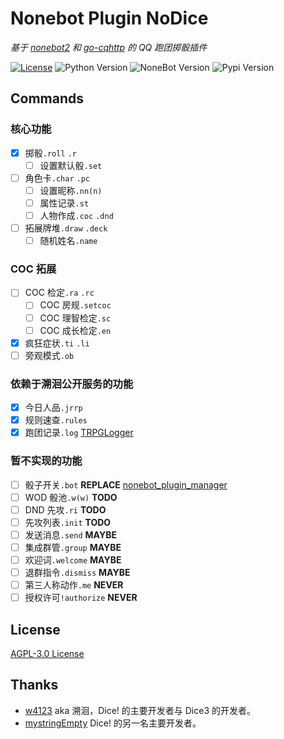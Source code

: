# Nonebot Plugin NoDice

*基于 [nonebot2](https://github.com/nonebot/nonebot2) 和 [go-cqhttp](https://github.com/Mrs4s/go-cqhttp) 的 QQ 跑团掷骰插件*

[![License](https://img.shields.io/github/license/thereisnodice/nodice2)](LICENSE)
![Python Version](https://img.shields.io/badge/python-3.7.3+-blue.svg)
![NoneBot Version](https://img.shields.io/badge/nonebot-2.0.0a11+-red.svg)
![Pypi Version](https://img.shields.io/pypi/v/nonebot-plugin-nodice.svg)

## Commands

### 核心功能

- [x] 掷骰`.roll` `.r`
  - [ ] 设置默认骰`.set`
- [ ] 角色卡`.char` `.pc`
  - [ ] 设置昵称`.nn(n)`
  - [ ] 属性记录`.st`
  - [ ] 人物作成`.coc` `.dnd`
- [ ] 拓展牌堆`.draw` `.deck`
  - [ ] 随机姓名`.name`

### COC 拓展

- [ ] COC 检定`.ra` `.rc`
  - [ ] COC 房规`.setcoc`
  - [ ] COC 理智检定`.sc`
  - [ ] COC 成长检定`.en`
- [x] 疯狂症状`.ti` `.li`
- [ ] 旁观模式`.ob`

### 依赖于溯洄公开服务的功能

- [x] 今日人品`.jrrp`
- [x] 规则速查`.rules`
- [x] 跑团记录`.log` [TRPGLogger](https://github.com/thereisnodice/TRPGLogger)

### 暂不实现的功能

- [ ] 骰子开关`.bot` **REPLACE** [nonebot_plugin_manager](https://github.com/Jigsaw111/nonebot_plugin_manager)
- [ ] WOD 骰池`.w(w)` **TODO**
- [ ] DND 先攻`.ri` **TODO**
- [ ] 先攻列表`.init` **TODO**
- [ ] 发送消息`.send` **MAYBE**
- [ ] 集成群管`.group` **MAYBE**
- [ ] 欢迎词`.welcome` **MAYBE**
- [ ] 退群指令`.dismiss` **MAYBE**
- [ ] 第三人称动作`.me` **NEVER**
- [ ] 授权许可`!authorize` **NEVER**

## License

[AGPL-3.0 License](LICENSE)

## Thanks

- [w4123](https://github.com/w4123) aka 溯洄，Dice! 的主要开发者与 Dice3 的开发者。
- [mystringEmpty](https://github.com/mystringEmpty) Dice! 的另一名主要开发者。